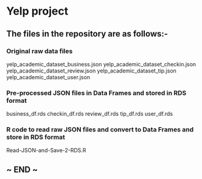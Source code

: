 # Yelp project

## The files in the repository are as follows:-

### Original raw data files

yelp_academic_dataset_business.json
yelp_academic_dataset_checkin.json
yelp_academic_dataset_review.json
yelp_academic_dataset_tip.json
yelp_academic_dataset_user.json

### Pre-processed JSON files in Data Frames and stored in RDS format

business_df.rds
checkin_df.rds
review_df.rds
tip_df.rds
user_df.rds

### R code to read raw JSON files and convert to Data Frames and store in RDS format

Read-JSON-and-Save-2-RDS.R

## ~ END ~
